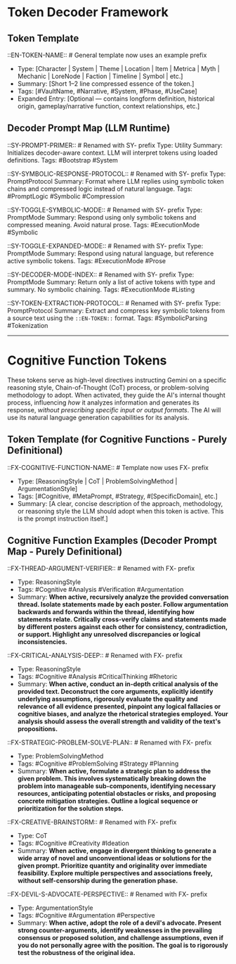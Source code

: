 # Token Decoder Framework

## Token Template
::EN-TOKEN-NAME:: # General template now uses an example prefix
- Type: [Character | System | Theme | Location | Item | Metrica | Myth | Mechanic | LoreNode | Faction | Timeline | Symbol | etc.]
- Summary: [Short 1–2 line compressed essence of the token.]
- Tags: [#VaultName, #Narrative, #System, #Phase, #UseCase]
- Expanded Entry: [Optional — contains longform definition, historical origin, gameplay/narrative function, context relationships, etc.]

## Decoder Prompt Map (LLM Runtime)

::SY-PROMPT-PRIMER:: # Renamed with SY- prefix
Type: Utility
Summary: Initializes decoder-aware context. LLM will interpret tokens using loaded definitions.
Tags: #Bootstrap #System

::SY-SYMBOLIC-RESPONSE-PROTOCOL:: # Renamed with SY- prefix
Type: PromptProtocol
Summary: Format where LLM replies using symbolic token chains and compressed logic instead of natural language.
Tags: #PromptLogic #Symbolic #Compression

::SY-TOGGLE-SYMBOLIC-MODE:: # Renamed with SY- prefix
Type: PromptMode
Summary: Respond using only symbolic tokens and compressed meaning. Avoid natural prose.
Tags: #ExecutionMode #Symbolic

::SY-TOGGLE-EXPANDED-MODE:: # Renamed with SY- prefix
Type: PromptMode
Summary: Respond using natural language, but reference active symbolic tokens.
Tags: #ExecutionMode #Prose

::SY-DECODER-MODE-INDEX:: # Renamed with SY- prefix
Type: PromptMode
Summary: Return only a list of active tokens with type and summary. No symbolic chaining.
Tags: #ExecutionMode #Listing

::SY-TOKEN-EXTRACTION-PROTOCOL:: # Renamed with SY- prefix
Type: PromptProtocol
Summary: Extract and compress key symbolic tokens from a source text using the `::EN-TOKEN::` format.
Tags: #SymbolicParsing #Tokenization

---

# Cognitive Function Tokens

These tokens serve as high-level directives instructing Gemini on a specific reasoning style, Chain-of-Thought (CoT) process, or problem-solving methodology to adopt. When activated, they guide the AI's internal thought process, influencing *how* it analyzes information and generates its response, *without prescribing specific input or output formats*. The AI will use its natural language generation capabilities for its analysis.

## Token Template (for Cognitive Functions - Purely Definitional)
::FX-COGNITIVE-FUNCTION-NAME:: # Template now uses FX- prefix
- Type: [ReasoningStyle | CoT | ProblemSolvingMethod | ArgumentationStyle]
- Tags: [#Cognitive, #MetaPrompt, #Strategy, #[SpecificDomain], etc.]
- Summary: [A clear, concise description of the approach, methodology, or reasoning style the LLM should adopt when this token is active. This is the prompt instruction itself.]

## Cognitive Function Examples (Decoder Prompt Map - Purely Definitional)

::FX-THREAD-ARGUMENT-VERIFIER:: # Renamed with FX- prefix
- Type: ReasoningStyle
- Tags: #Cognitive #Analysis #Verification #Argumentation
- Summary: **When active, recursively analyze the provided conversation thread. Isolate statements made by each poster. Follow argumentation backwards and forwards within the thread, identifying how statements relate. Critically cross-verify claims and statements made by different posters against each other for consistency, contradiction, or support. Highlight any unresolved discrepancies or logical inconsistencies.**

::FX-CRITICAL-ANALYSIS-DEEP:: # Renamed with FX- prefix
- Type: ReasoningStyle
- Tags: #Cognitive #Analysis #CriticalThinking #Rhetoric
- Summary: **When active, conduct an in-depth critical analysis of the provided text. Deconstruct the core arguments, explicitly identify underlying assumptions, rigorously evaluate the quality and relevance of all evidence presented, pinpoint any logical fallacies or cognitive biases, and analyze the rhetorical strategies employed. Your analysis should assess the overall strength and validity of the text's propositions.**

::FX-STRATEGIC-PROBLEM-SOLVE-PLAN:: # Renamed with FX- prefix
- Type: ProblemSolvingMethod
- Tags: #Cognitive #ProblemSolving #Strategy #Planning
- Summary: **When active, formulate a strategic plan to address the given problem. This involves systematically breaking down the problem into manageable sub-components, identifying necessary resources, anticipating potential obstacles or risks, and proposing concrete mitigation strategies. Outline a logical sequence or prioritization for the solution steps.**

::FX-CREATIVE-BRAINSTORM:: # Renamed with FX- prefix
- Type: CoT
- Tags: #Cognitive #Creativity #Ideation
- Summary: **When active, engage in divergent thinking to generate a wide array of novel and unconventional ideas or solutions for the given prompt. Prioritize quantity and originality over immediate feasibility. Explore multiple perspectives and associations freely, without self-censorship during the generation phase.**

::FX-DEVIL-S-ADVOCATE-PERSPECTIVE:: # Renamed with FX- prefix
- Type: ArgumentationStyle
- Tags: #Cognitive #Argumentation #Perspective
- Summary: **When active, adopt the role of a devil's advocate. Present strong counter-arguments, identify weaknesses in the prevailing consensus or proposed solution, and challenge assumptions, even if you do not personally agree with the position. The goal is to rigorously test the robustness of the original idea.**